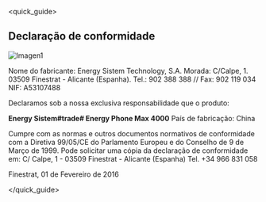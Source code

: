 <quick_guide>
## Declaração de conformidade

![Imagen1](http://static.energysistem.com/images/manuals/42499/565ffb700c41b.jpg)

Nome do fabricante:
Energy Sistem Technology, S.A.
Morada: C/Calpe, 1.
03509 Finestrat - Alicante (Espanha).
Tel.: 902 388 388 // Fax: 902 119 034
NIF: A53107488

Declaramos sob a nossa exclusiva responsabilidade que o produto:

**Energy Sistem#trade# Energy Phone Max 4000**
País de fabricação:  China

Cumpre com as normas e outros documentos normativos de conformidade com a Diretiva 99/05/CE do Parlamento Europeu e do Conselho de 9 de Março de 1999. 
Pode solicitar uma cópia da declaração de conformidade em: C/ Calpe, 1 - 03509 Finestrat - Alicante (Espanha) Tel. +34 966 831 058

Finestrat, 01 de Fevereiro de 2016

</quick_guide>
